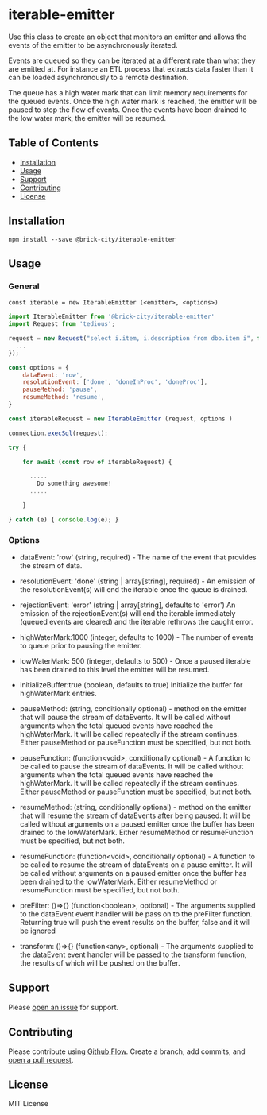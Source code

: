 # iterable-emitter

Use this class to create an object that monitors an emitter and allows the events of the emitter to be asynchronously iterated. 

Events are queued so they can be iterated at a different rate than what they are emitted at. For instance an ETL process that extracts data faster than it can be loaded asynchronously to a remote destination.

The queue has a high water mark that can limit memory requirements for the queued events. Once the high water mark is reached, the emitter will be paused to stop the flow of events. Once the events have been drained to the low water mark, the emitter will be resumed.

## Table of Contents

- [Installation](#installation)
- [Usage](#usage)
- [Support](#support)
- [Contributing](#contributing)
- [License](#license)

## Installation

```
npm install --save @brick-city/iterable-emitter
```

## Usage

### General

```
const iterable = new IterableEmitter (<emitter>, <options>)
```

```javascript
import IterableEmitter from '@brick-city/iterable-emitter'
import Request from 'tedious';

request = new Request("select i.item, i.description from dbo.item i", function(err, rowCount) {
  ...
});

const options = {
    dataEvent: 'row',
    resolutionEvent: ['done', 'doneInProc', 'doneProc'],
    pauseMethod: 'pause',
    resumeMethod: 'resume',
}

const iterableRequest = new IterableEmitter (request, options )

connection.execSql(request);

try {

    for await (const row of iterableRequest) {

      .....
        Do something awesome!
      .....

    }

} catch (e) { console.log(e); }

```

### Options

- dataEvent: 'row' (string, required) - The name of the event that provides the stream of data.

- resolutionEvent: 'done' (string | array[string], required) - An emission of the resolutionEvent(s) will end the iterable once the queue is drained.
- rejectionEvent: 'error' (string | array[string], defaults to 'error') An emission of the rejectionEvent(s) will end the iterable immediately (queued events are cleared) and the iterable rethrows the caught error.
- highWaterMark:1000 (integer, defaults to 1000) - The number of events to queue prior to pausing the emitter.
- lowWaterMark: 500 (integer, defaults to 500) - Once a paused iterable has been drained to this level the emitter will be resumed.
- initializeBuffer:true (boolean, defaults to true) Initialize the buffer for highWaterMark entries.
- pauseMethod: (string, conditionally optional) - method on the emitter that will pause the stream of dataEvents. It will be called without arguments when the total queued events have reached the highWaterMark. It will be called repeatedly if the stream continues. Either pauseMethod or pauseFunction must be specified, but not both.
- pauseFunction: (function\<void\>, conditionally optional) - A function to be called to pause the stream of dataEvents. It will be called without arguments when the total queued events have reached the highWaterMark. It will be called repeatedly if the stream continues. Either pauseMethod or pauseFunction must be specified, but not both.
- resumeMethod: (string, conditionally optional) - method on the emitter that will resume the stream of dataEvents after being paused. It will be called without arguments on a paused emitter once the buffer has been drained to the lowWaterMark. Either resumeMethod or resumeFunction must be specified, but not both.
- resumeFunction: (function\<void\>, conditionally optional) - A function to be called to resume the stream of dataEvents on a pause emitter. It will be called without arguments on a paused emitter once the buffer has been drained to the lowWaterMark. Either resumeMethod or resumeFunction must be specified, but not both.
- preFilter: ()=>{} (function\<boolean\>, optional) - The arguments supplied to the dataEvent event handler will be pass on to the preFilter function. Returning true will push the event results on the buffer, false and it will be ignored
- transform: ()=>{} (function\<any\>, optional) - The arguments supplied to the dataEvent event handler will be passed to the transform function, the results of which will be pushed on the buffer.

## Support

Please [open an issue](https://github.com/brick-city/iterable-emitter/issues/new) for support.

## Contributing

Please contribute using [Github Flow](https://guides.github.com/introduction/flow/). Create a branch, add commits, and [open a pull request](https://github.com/brick-city/iterable-emitter/compare/).

## License
MIT License